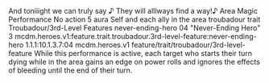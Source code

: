 <ability>
  <flavor>And toniiight we can truly say ♪ They will alllways find a way!♪</flavor>
  <keywords>
    <keyword>Area</keyword>
    <keyword>Magic</keyword>
    <keyword>Performance</keyword>
  </keywords>
  <type>No action</type>
  <distance>5 aura</distance>
  <target>Self and each ally in the area</target>
  <metadata>
    <class>troubadour</class>
    <feature_type>trait</feature_type>
    <file_dpath>Troubadour/3rd-Level Features</file_dpath>
    <item_id>never-ending-hero</item_id>
    <item_index>04</item_index>
    <item_name>&quot;Never-Ending Hero&quot;</item_name>
    <level>3</level>
    <scc>mcdm.heroes.v1:feature.trait.troubadour.3rd-level-feature:never-ending-hero</scc>
    <scdc>1.1.1:10.1.3.7:04</scdc>
    <source>mcdm.heroes.v1</source>
    <type>feature/trait/troubadour/3rd-level-feature</type>
  </metadata>
  <effects>
    <effect type="mundane">While this performance is active, each target who starts their turn dying while in the area gains an edge on power rolls and ignores the effects of bleeding until the end of their turn.</effect>
  </effects>
</ability>
